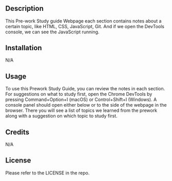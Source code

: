 # <Prework Study Guide Webpage>

## Description

This Pre-work Study guide Webpage each section contains notes about a certain topic, like HTML, CSS, JavaScript, Git. And if we open the DevTools console, we can see the JavaScript running.

## Installation

N/A

## Usage

To use this Prework Study Guide, you can review the notes in each section. For suggestions on what to study first, open the Chrome DevTools by pressing Command+Option+I (macOS) or Control+Shift+I (Windows). A console panel should open either below or to the side of the webpage in the browser. There you will see a list of topics we learned from the prework along with a suggestion on which topic to study first.

## Credits

N/A

## License

Please refer to the LICENSE in the repo.

